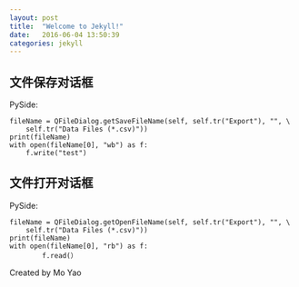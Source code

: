 ```yaml
---
layout: post
title:  "Welcome to Jekyll!"
date:   2016-06-04 13:50:39
categories: jekyll
---
```


## 文件保存对话框
PySide:

```
fileName = QFileDialog.getSaveFileName(self, self.tr("Export"), "", \
    self.tr("Data Files (*.csv)"))
print(fileName)
with open(fileName[0], "wb") as f:
    f.write("test")
```

## 文件打开对话框
PySide:

```
fileName = QFileDialog.getOpenFileName(self, self.tr("Export"), "", \
    self.tr("Data Files (*.csv)"))
print(fileName)
with open(fileName[0], "rb") as f:
        f.read(）
```

Created by Mo Yao